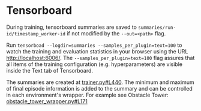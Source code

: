 # Tensorboard

During training, tensorboard summaries are saved to `summaries/run-id/timestamp_worker-id` if not modified by the `--out=<path>` flag.

Run `tensorboad --logdir=summaries --samples_per_plugin=text=100` to watch the training and evaluation statistics in your browser using the URL [http://localhost:6006/](http://localhost:6006/).
The `--samples_per_plugin=text=100` flag assures that all items of the training configuration (e.g. hyperparameters) are visible inside the Text tab of Tensorboard.

The summaries are created at [trainer.py#L440](../neroRL/trainers/PPO/trainer.py#L440).
The minimum and maximum of final episode information is added to the summary and can be controlled in each environment's wrapper.
For example see Obstacle Tower: [obstacle_tower_wrapper.py#L171](../neroRL/environments/obstacle_tower_wrapper.py#L171)
